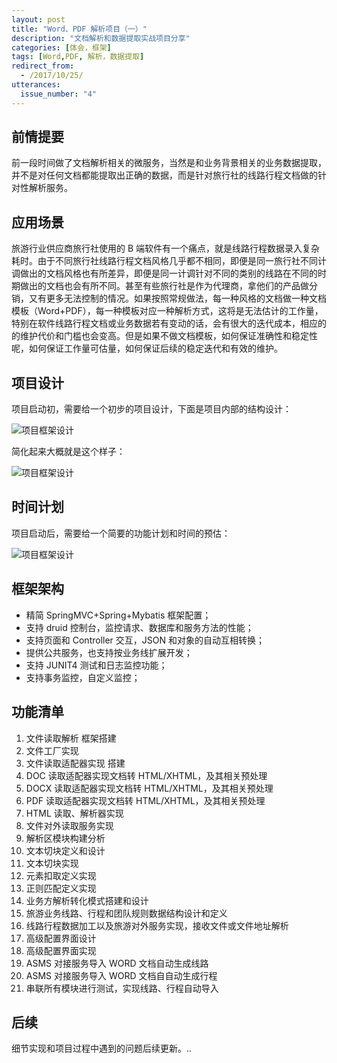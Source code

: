 ```yaml
---
layout: post
title: "Word、PDF 解析项目（一）"
description: "文档解析和数据提取实战项目分享"
categories: [体会，框架]
tags: [Word,PDF, 解析，数据提取]
redirect_from:
  - /2017/10/25/
utterances:
  issue_number: "4" 
---
```


## 前情提要

前一段时间做了文档解析相关的微服务，当然是和业务背景相关的业务数据提取，并不是对任何文档都能提取出正确的数据，而是针对旅行社的线路行程文档做的针对性解析服务。

## 应用场景

旅游行业供应商旅行社使用的 B 端软件有一个痛点，就是线路行程数据录入复杂耗时。由于不同旅行社线路行程文档风格几乎都不相同，即便是同一旅行社不同计调做出的文档风格也有所差异，即便是同一计调针对不同的类别的线路在不同的时期做出的文档也会有所不同。甚至有些旅行社是作为代理商，拿他们的产品做分销，又有更多无法控制的情况。如果按照常规做法，每一种风格的文档做一种文档模板（Word+PDF），每一种模板对应一种解析方式，这将是无法估计的工作量，特别在软件线路行程文档或业务数据若有变动的话，会有很大的迭代成本，相应的的维护代价和门槛也会变高。但是如果不做文档模板，如何保证准确性和稳定性呢，如何保证工作量可估量，如何保证后续的稳定迭代和有效的维护。

## 项目设计

项目启动初，需要给一个初步的项目设计，下面是项目内部的结构设计：

![项目框架设计](https://cdn.jsdelivr.net/gh/petterobam/picture-bucket@main/blog/images/word-pdf-parse/project-struct-design.png)

简化起来大概就是这个样子：

![项目框架设计](https://cdn.jsdelivr.net/gh/petterobam/picture-bucket@main/blog/images/word-pdf-parse/parse-simple-step.png)

## 时间计划

项目启动后，需要给一个简要的功能计划和时间的预估：

![项目框架设计](https://cdn.jsdelivr.net/gh/petterobam/picture-bucket@main/blog/images/word-pdf-parse/project-time-manage.png)

## 框架架构

-	精简 SpringMVC+Spring+Mybatis 框架配置；
-	支持 druid 控制台，监控请求、数据库和服务方法的性能；
-	支持页面和 Controller 交互，JSON 和对象的自动互相转换；
-	提供公共服务，也支持按业务线扩展开发；
-	支持 JUNIT4 测试和日志监控功能；
-	支持事务监控，自定义监控；

## 功能清单

1. 文件读取解析 框架搭建
2. 文件工厂实现
3. 文件读取适配器实现 搭建
4. DOC 读取适配器实现文档转 HTML/XHTML，及其相关预处理
5. DOCX 读取适配器实现文档转 HTML/XHTML，及其相关预处理
6. PDF 读取适配器实现文档转 HTML/XHTML，及其相关预处理
7. HTML 读取、解析器实现
8. 文件对外读取服务实现
9. 解析区模块构建分析
10. 文本切块定义和设计
11. 文本切块实现
12. 元素扣取定义实现
13. 正则匹配定义实现
14. 业务方解析转化模式搭建和设计
15. 旅游业务线路、行程和团队规则数据结构设计和定义
16. 线路行程数据加工以及旅游对外服务实现，接收文件或文件地址解析
17. 高级配置界面设计
18. 高级配置界面实现
19. ASMS 对接服务导入 WORD 文档自动生成线路
20. ASMS 对接服务导入 WORD 文档自自动生成行程
21. 串联所有模块进行测试，实现线路、行程自动导入

## 后续

细节实现和项目过程中遇到的问题后续更新。..
